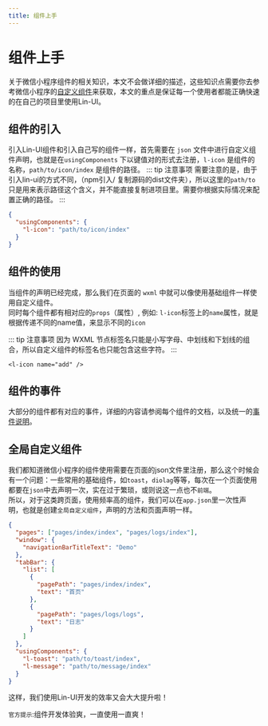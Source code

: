 ```yaml
---
title: 组件上手
---
```


# <H2Icon /> 组件上手

关于微信小程序组件的相关知识，本文不会做详细的描述，这些知识点需要你去参考微信小程序的[自定义组件](https://developers.weixin.qq.com/miniprogram/dev/framework/custom-component/)来获取，本文的重点是保证每一个使用者都能正确快速的在自己的项目里使用Lin-UI。

## 组件的引入

引入Lin-UI组件和引入自己写的组件一样，首先需要在 `json` 文件中进行自定义组件声明，也就是在`usingComponents` 下以键值对的形式去注册，`l-icon` 是组件的名称，`path/to/icon/index` 是组件的路径。
::: tip 注意事项
需要注意的是，由于引入lin-ui的方式不同，（npm引入/ 复制源码的dist文件夹），所以这里的`path/to` 只是用来表示路径这个含义，并不能直接复制进项目里。需要你根据实际情况来配置正确的路径。
:::
```json
{
  "usingComponents": {
    "l-icon": "path/to/icon/index"
  }
}
```
## 组件的使用

当组件的声明已经完成，那么我们在页面的 `wxml` 中就可以像使用基础组件一样使用自定义组件。
<br/>同时每个组件都有相对应的`props`（属性）, 例如: `l-icon`标签上的`name`属性，就是根据传递不同的name值，来显示不同的`icon`

::: tip 注意事项
因为 WXML 节点标签名只能是小写字母、中划线和下划线的组合，所以自定义组件的标签名也只能包含这些字符。
:::

```wxml
<l-icon name="add" />
```

## 组件的事件

大部分的组件都有对应的事件，详细的内容请参阅每个组件的文档，以及统一的[事件说明](http://doc.mini.7yue.pro/start/event.html)。


## 全局自定义组件

我们都知道微信小程序的组件使用需要在页面的json文件里注册，那么这个时候会有一个问题：一些常用的基础组件，如`toast`，`diolag`等等，每次在一个页面使用都要在`json`中去声明一次，实在过于繁琐，或则说这一点也不`前端`。
<br/>
所以，对于这类跨页面，使用频率高的组件，我们可以在`app.json`里一次性声明，也就是创建`全局自定义组件`，声明的方法和页面声明一样。


```json
{
  "pages": ["pages/index/index", "pages/logs/index"],
  "window": {
    "navigationBarTitleText": "Demo"
  },
  "tabBar": {
    "list": [
      {
        "pagePath": "pages/index/index",
        "text": "首页"
      },
      {
        "pagePath": "pages/logs/logs",
        "text": "日志"
      }
    ]
  },
  "usingComponents": {
    "l-toast": "path/to/toast/index",
    "l-message": "path/to/message/index"
  }
}
```

这样，我们使用Lin-UI开发的效率又会大大提升啦！

`官方提示`:组件开发体验爽，一直使用一直爽！

<RightMenu />